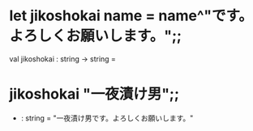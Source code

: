 # let jikoshokai name = name^"です。よろしくお願いします。";;
val jikoshokai : string -> string = <fun>
# jikoshokai "一夜漬け男";;
- : string = "一夜漬け男です。よろしくお願いします。"